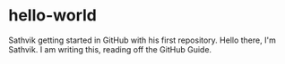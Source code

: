 # hello-world
Sathvik getting started in GitHub with his first repository.
Hello there, I'm Sathvik. I am writing this, reading off the GitHub Guide.

